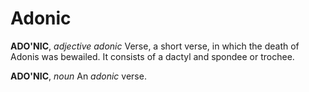 # Adonic

**ADO'NIC**, _adjective_ _adonic_ Verse, a short verse, in which the death of Adonis was bewailed. It consists of a dactyl and spondee or trochee.

**ADO'NIC**, _noun_ An _adonic_ verse.